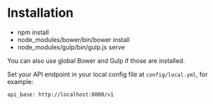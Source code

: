# Installation

 * npm install
 * node_modules/bower/bin/bower install
 * node_modules/gulp/bin/gulp.js serve

You can also use global Bower and Gulp if those are installed.

Set your API endpoint in your local config file at
`config/local.yml`, for example:

    api_base: http://localhost:8000/v1
